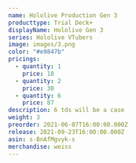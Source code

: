 ```yaml
---
name: Hololive Production Gen 3
producttype: Trial Deck+
displayName: Hololive Gen 3
series: Hololive VTubers
image: images/3.png
color: "#e9847b"
pricings:
  - quantity: 1
    price: 18
  - quantity: 2
    price: 30
  - quantity: 6
    price: 87
description: 6 tds will be a case
weight: 3
preorder: 2021-06-07T16:00:00.000Z
release: 2021-09-23T16:00:00.000Z
asin: s-BnAfMgvyk-s
merchandise: weiss
---
```

